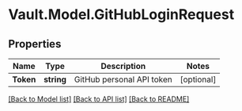 # Vault.Model.GitHubLoginRequest

## Properties

Name | Type | Description | Notes
------------ | ------------- | ------------- | -------------
**Token** | **string** | GitHub personal API token | [optional] 


[[Back to Model list]](../README.md#documentation-for-models) [[Back to API list]](../README.md#documentation-for-api-endpoints) [[Back to README]](../README.md)

